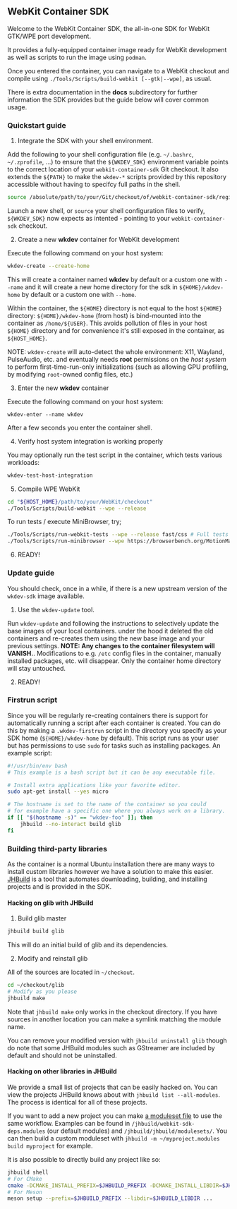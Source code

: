 ## WebKit Container SDK

Welcome to the WebKit Container SDK, the all-in-one SDK for WebKit GTK/WPE port development.

It provides a fully-equipped container image ready for WebKit development
as well as scripts to run the image using `podman`.

Once you entered the container, you can navigate to a WebKit checkout
and compile using `./Tools/Scripts/build-webkit [--gtk|--wpe]`, as usual.

There is extra documentation in the **docs** subdirectory for further
information the SDK provides but the guide below will cover common usage.

### Quickstart guide

1. Integrate the SDK with your shell environment.

Add the following to your shell configuration file (e.g. `~/.bashrc`, `~/.zprofile`, ...)
to ensure that the `${WKDEV_SDK}` environment variable points to the correct location
of your `webkit-container-sdk` Git checkout. It also extends the `${PATH}` to make the `wkdev-*` scripts
provided by this repository accessible without having to specifcy full paths in the shell.

```sh
source /absolute/path/to/your/Git/checkout/of/webkit-container-sdk/register-sdk-on-host.sh
```

Launch a new shell, or `source` your shell configuration files to verify, `${WKDEV_SDK}`
now expects as intented - pointing to your `webkit-container-sdk` checkout.

2. Create a new **wkdev** container for WebKit development

Execute the following command on your host system:

```sh
wkdev-create --create-home
```

This will create a container named **wkdev** by default or a custom one with `--name`
and it will create a new home directory for the sdk in `${HOME}/wkdev-home` by default
or a custom one with `--home`.

Within the container, the `${HOME}` directory is not equal to the host `${HOME}` directory:
`${HOME}/wkdev-home` (from host) is bind-mounted into the container as `/home/${USER}`.
This avoids pollution of files in your host `${HOME}` directory and for convenience
it's still exposed in the container, as `${HOST_HOME}`.

NOTE: `wkdev-create` will auto-detect the whole environment: X11, Wayland, PulseAudio, etc.
and eventually needs **root** permissions on the *host system* to perform first-time-run-only
initializations (such as allowing GPU profiling, by modifying `root`-owned config files, etc.)

3. Enter the new **wkdev** container

Execute the following command on your host system:

```
wkdev-enter --name wkdev
```

After a few seconds you enter the container shell.

4. Verify host system integration is working properly

You may optionally run the test script in the container, which tests various workloads:

```sh
wkdev-test-host-integration
```

5. Compile WPE WebKit

```sh
cd "${HOST_HOME}/path/to/your/WebKit/checkout"
./Tools/Scripts/build-webkit --wpe --release
```

To run tests / execute MiniBrowser, try;

```sh
./Tools/Scripts/run-webkit-tests --wpe --release fast/css # Full tests take a long time
./Tools/Scripts/run-minibrowser --wpe https://browserbench.org/MotionMark1.2/
```

6. READY!


### Update guide

You should check, once in a while, if there is a new upstream version of the `wkdev-sdk` image available.

1. Use the `wkdev-update` tool.

Run `wkdev-update` and following the instructions to selectively update the base images of your local
containers. under the hood it deleted the old containers and re-creates them using the new base image
and your previous settings. **NOTE: Any changes to the container filesystem will VANISH.**. Modifications
to e.g. `/etc` config files in the container, manually installed packages, etc. will disappear. Only the
container home directory will stay untouched.

2. READY!


### Firstrun script

Since you will be regularly re-creating containers there is support for automatically running a script
after each container is created. You can do this by making a `.wkdev-firstrun` script in the directory
you specify as your SDK home (`${HOME}/wkdev-home` by default). This script runs as your user but has
permissions to use `sudo` for tasks such as installing packages. An example script:

```bash
#!/usr/bin/env bash
# This example is a bash script but it can be any executable file.

# Install extra applications like your favorite editor.
sudo apt-get install --yes micro

# The hostname is set to the name of the container so you could
# for example have a specific one where you always work on a library.
if [[ "$(hostname -s)" == "wkdev-foo" ]]; then
    jhbuild --no-interact build glib
fi
```

### Building third-party libraries

As the container is a normal Ubuntu installation there are many ways to install custom libraries
however we have a solution to make this easier. [JHBuild](https://gnome.pages.gitlab.gnome.org/jhbuild/index.html)
is a tool that automates downloading, building, and installing projects and is provided in the SDK.

#### Hacking on glib with JHBuild

1. Build glib master

```sh
jhbuild build glib
```

This will do an initial build of glib and its dependencies.

2. Modify and reinstall glib

All of the sources are located in `~/checkout`.

```sh
cd ~/checkout/glib
# Modify as you please
jhbuild make
```

Note that `jhbuild make` only works in the checkout directory. If you have sources
in another location you can make a symlink matching the module name.

You can remove your modified version with `jhbuild uninstall glib` though do note
that some JHBuild modules such as GStreamer are included by default and should not
be uninstalled.

#### Hacking on other libraries in JHBuild

We provide a small list of projects that can be easily hacked on. You can view
the projects JHBuild knows about with `jhbuild list --all-modules`. The process
is identical for all of these projects.

If you want to add a new project you can make [a moduleset file](https://gnome.pages.gitlab.gnome.org/jhbuild/moduleset-syntax.html)
to use the same workflow. Examples can be found in `/jhbuild/webkit-sdk-deps.modules`
(our default modules) and  `/jhbuild/jhbuild/modulesets/`. You can then build a
custom moduleset with `jhbuild -m ~/myproject.modules build myproject` for example.

It is also possible to directly build any project like so:

```sh
jhbuild shell
# For CMake
cmake -DCMAKE_INSTALL_PREFIX=$JHBUILD_PREFIX -DCMAKE_INSTALL_LIBDIR=$JHBUILD_LIBDIR ...
# For Meson
meson setup --prefix=$JHBUILD_PREFIX --libdir=$JHBUILD_LIBDIR ...
```
